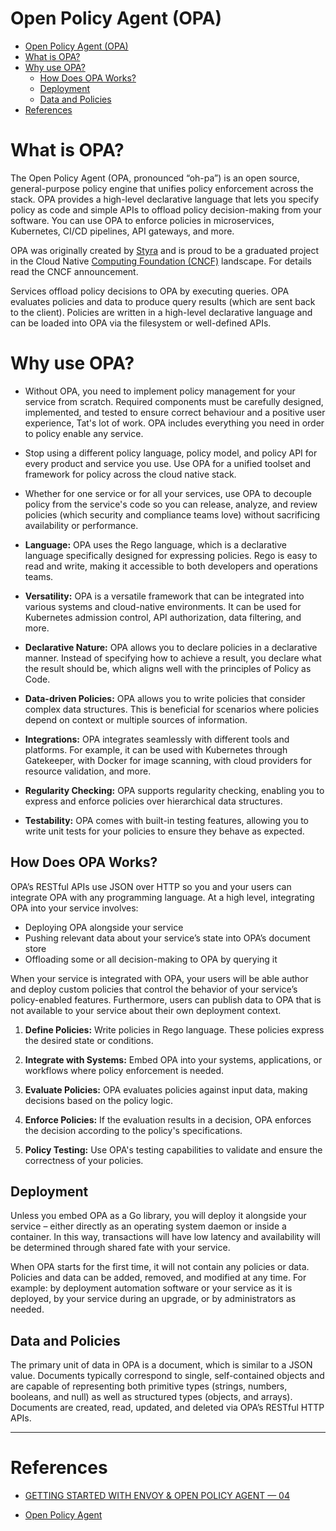 # Open Policy Agent (OPA)

- [Open Policy Agent (OPA)](#open-policy-agent-opa)
- [What is OPA?](#what-is-opa)
- [Why use OPA?](#why-use-opa)
  - [How Does OPA Works?](#how-does-opa-works)
  - [Deployment](#deployment)
  - [Data and Policies](#data-and-policies)
- [References](#references)

# What is OPA?
The Open Policy Agent (OPA, pronounced “oh-pa”) is an open source, general-purpose policy engine that unifies policy enforcement across the stack. OPA provides a high-level declarative language that lets you specify policy as code and simple APIs to offload policy decision-making from your software. You can use OPA to enforce policies in microservices, Kubernetes, CI/CD pipelines, API gateways, and more.

OPA was originally created by [Styra](https://www.styra.com/) and is proud to be a graduated project in the Cloud Native [Computing Foundation (CNCF)](https://www.cncf.io/) landscape. For details read the CNCF announcement.

Services offload policy decisions to OPA by executing queries. OPA evaluates policies and data to produce query results (which are sent back to the client). Policies are written in a high-level declarative language and can be loaded into OPA via the filesystem or well-defined APIs.

# Why use OPA?

- Without OPA, you need to  implement policy  management for your service from scratch. Required components must be carefully designed, implemented, and tested to ensure correct behaviour and a positive user experience, Tat's lot of work. OPA includes everything you need in order to policy enable any service.

- Stop using a different policy language, policy model, and policy API for every product and service you use. Use OPA for a unified toolset and framework for policy across the cloud native stack.

- Whether for one service or for all your services, use OPA to decouple policy from the service's code so you can release, analyze, and review policies (which security and compliance teams love) without sacrificing availability or performance.

- __Language:__ OPA uses the Rego language, which is a declarative language specifically designed for expressing policies. Rego is easy to read and write, making it accessible to both developers and operations teams.

- __Versatility:__ OPA is a versatile framework that can be integrated into various systems and cloud-native environments. It can be used for Kubernetes admission control, API authorization, data filtering, and more.

- __Declarative Nature:__ OPA allows you to declare policies in a declarative manner. Instead of specifying how to achieve a result, you declare what the result should be, which aligns well with the principles of Policy as Code.

- __Data-driven Policies:__ OPA allows you to write policies that consider complex data structures. This is beneficial for scenarios where policies depend on context or multiple sources of information.

- __Integrations:__ OPA integrates seamlessly with different tools and platforms. For example, it can be used with Kubernetes through Gatekeeper, with Docker for image scanning, with cloud providers for resource validation, and more.

- __Regularity Checking:__ OPA supports regularity checking, enabling you to express and enforce policies over hierarchical data structures.

- __Testability:__ OPA comes with built-in testing features, allowing you to write unit tests for your policies to ensure they behave as expected.

## How Does OPA Works?

OPA’s RESTful APIs use JSON over HTTP so you and your users can integrate OPA with any programming language. At a high level, integrating OPA into your service involves:

- Deploying OPA alongside your service
- Pushing relevant data about your service’s state into OPA’s document store
- Offloading some or all decision-making to OPA by querying it

When your service is integrated with OPA, your users will be able author and deploy custom policies that control the behavior of your service’s policy-enabled features. Furthermore, users can publish data to OPA that is not available to your service about their own deployment context.

1. __Define Policies:__ Write policies in Rego language. These policies express the desired state or conditions.

2. __Integrate with Systems:__ Embed OPA into your systems, applications, or workflows where policy enforcement is needed.

3. __Evaluate Policies:__ OPA evaluates policies against input data, making decisions based on the policy logic.

4. __Enforce Policies:__ If the evaluation results in a decision, OPA enforces the decision according to the policy's specifications.

5. __Policy Testing:__ Use OPA's testing capabilities to validate and ensure the correctness of your policies.

## Deployment

Unless you embed OPA as a Go library, you will deploy it alongside your service – either directly as an operating system daemon or inside a container. In this way, transactions will have low latency and availability will be determined through shared fate with your service.

When OPA starts for the first time, it will not contain any policies or data. Policies and data can be added, removed, and modified at any time. For example: by deployment automation software or your service as it is deployed, by your service during an upgrade, or by administrators as needed.

## Data and Policies

The primary unit of data in OPA is a document, which is similar to a JSON value. Documents typically correspond to single, self-contained objects and are capable of representing both primitive types (strings, numbers, booleans, and null) as well as structured types (objects, and arrays). Documents are created, read, updated, and deleted via OPA’s RESTful HTTP APIs.


---

# References

- [GETTING STARTED WITH ENVOY & OPEN POLICY AGENT — 04](https://helpfulbadger.github.io/blog/envoy_opa_4_opa_cli/
)

- [Open Policy Agent](https://www.openpolicyagent.org/docs/latest/)